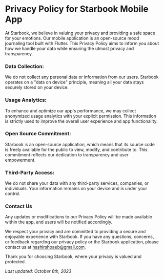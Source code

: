 # **Privacy Policy for Starbook Mobile App**

At Starbook, we believe in valuing your privacy and providing a safe space for your emotions. Our mobile application is an open-source mood journaling tool built with Flutter. This Privacy Policy aims to inform you about how we handle your data while ensuring the utmost privacy and transparency.

### **Data Collection:**

We do not collect any personal data or information from our users. Starbook operates on a "data on device" principle, meaning all your data stays securely stored on your device.

### **Usage Analytics:**

To enhance and optimize our app's performance, we may collect anonymized usage analytics with your explicit permission. This information is strictly used to improve the overall user experience and app functionality.

### **Open Source Commitment:**

Starbook is an open-source application, which means that its source code is freely available for the public to view, modify, and contribute to. This commitment reflects our dedication to transparency and user empowerment.

### **Third-Party Access:**

We do not share your data with any third-party services, companies, or individuals. Your information remains on your device and is under your control.

### Contact Us

Any updates or modifications to our Privacy Policy will be made available within the app, and users will be notified accordingly.

We respect your privacy and are committed to providing a secure and enjoyable experience with Starbook. If you have any questions, concerns, or feedback regarding our privacy policy or the Starbook application, please contact us at [hashirshoaeb@gmail.com](mailto:hashirshoaeb@gmail.com).

Thank you for choosing Starbook, where your privacy is valued and protected.

*Last updated: October 6th, 2023*

